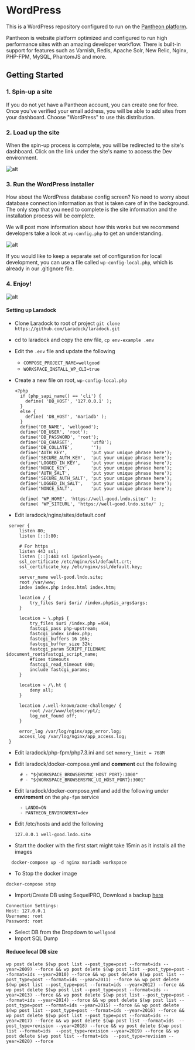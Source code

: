 # WordPress

This is a WordPress repository configured to run on the [Pantheon platform](https://pantheon.io).

Pantheon is website platform optimized and configured to run high performance sites with an amazing developer workflow. There is built-in support for features such as Varnish, Redis, Apache Solr, New Relic, Nginx, PHP-FPM, MySQL, PhantomJS and more. 

## Getting Started

### 1. Spin-up a site

If you do not yet have a Pantheon account, you can create one for free. Once you've verified your email address, you will be able to add sites from your dashboard. Choose "WordPress" to use this distribution.

### 2. Load up the site

When the spin-up process is complete, you will be redirected to the site's dashboard. Click on the link under the site's name to access the Dev environment.

![alt](http://i.imgur.com/2wjCj9j.png?1, '')

### 3. Run the WordPress installer

How about the WordPress database config screen? No need to worry about database connection information as that is taken care of in the background. The only step that you need to complete is the site information and the installation process will be complete.

We will post more information about how this works but we recommend developers take a look at `wp-config.php` to get an understanding.

![alt](http://i.imgur.com/4EOcqYN.png, '')

If you would like to keep a separate set of configuration for local development, you can use a file called `wp-config-local.php`, which is already in our .gitignore file.

### 4. Enjoy!

![alt](http://i.imgur.com/fzIeQBP.png, '')


#### Setting up Laradock
 
  - Clone Laradock to root of project `git clone https://github.com/Laradock/laradock.git`
  - cd to laradock and copy the env file, `cp env-example .env`
  - Edit the `.env` file and update the following
    - `COMPOSE_PROJECT_NAME=wellgood`
    - `WORKSPACE_INSTALL_WP_CLI=true`

  - Create a new file on root, `wp-config-local.php`

    ```
    <?php
      if (php_sapi_name() == 'cli') {
        define( 'DB_HOST', '127.0.0.1' );
      }
      else {
        define( 'DB_HOST', 'mariadb' );
      }
      define('DB_NAME', 'wellgood');
      define('DB_USER', 'root');
      define('DB_PASSWORD', 'root');
      define('DB_CHARSET',       'utf8');
      define('DB_COLLATE',       '');
      define('AUTH_KEY',         'put your unique phrase here');
      define('SECURE_AUTH_KEY',  'put your unique phrase here');
      define('LOGGED_IN_KEY',    'put your unique phrase here');
      define('NONCE_KEY',        'put your unique phrase here');
      define('AUTH_SALT',        'put your unique phrase here');
      define('SECURE_AUTH_SALT', 'put your unique phrase here');
      define('LOGGED_IN_SALT',   'put your unique phrase here');
      define('NONCE_SALT',       'put your unique phrase here');

      define( 'WP_HOME', 'https://well-good.lndo.site/' );
      define( 'WP_SITEURL', 'https://well-good.lndo.site/' );
    ```

  - Edit laradock/nginx/sites/default.conf

   ```
    server {
        listen 80;
        listen [::]:80;

        # For https
        listen 443 ssl;
        listen [::]:443 ssl ipv6only=on;
        ssl_certificate /etc/nginx/ssl/default.crt;
        ssl_certificate_key /etc/nginx/ssl/default.key;

        server_name well-good.lndo.site;
        root /var/www;
        index index.php index.html index.htm;

        location / {
            try_files $uri $uri/ /index.php$is_args$args;
        }

        location ~ \.php$ {
            try_files $uri /index.php =404;
            fastcgi_pass php-upstream;
            fastcgi_index index.php;
            fastcgi_buffers 16 16k;
            fastcgi_buffer_size 32k;
            fastcgi_param SCRIPT_FILENAME $document_root$fastcgi_script_name;
            #fixes timeouts
            fastcgi_read_timeout 600;
            include fastcgi_params;
        }

        location ~ /\.ht {
            deny all;
        }

        location /.well-known/acme-challenge/ {
            root /var/www/letsencrypt/;
            log_not_found off;
        }

        error_log /var/log/nginx/app_error.log;
        access_log /var/log/nginx/app_access.log;
    }

   ```
  - Edit laradock/php-fpm/php7.3.ini and set `memory_limit = 768M`

  - Edit laradock/docker-compose.yml and **comment** out the following
    ```
      # - "${WORKSPACE_BROWSERSYNC_HOST_PORT}:3000"
      # - "${WORKSPACE_BROWSERSYNC_UI_HOST_PORT}:3001"
    ```

  - Edit laradock/docker-compose.yml and add the following under **enviroment** on the `php-fpm` service
    ```
      - LANDO=ON
      - PANTHEON_ENVIRONMENT=dev
    ```

  - Edit /etc/hosts and add the following
    ```
    127.0.0.1 well-good.lndo.site
    ```

  - Start the docker with the first start might take 15min as it installs all the images
  ```
    docker-compose up -d nginx mariadb workspace
  ```
  - To Stop the docker image
  ```
  docker-compose stop
  ```
  
  - Import/Create DB using SequelPRO, Download a backup [here](https://drive.google.com/file/d/1xHrL2lCaOQF7uQCmY-ViGK9WHLoEn8cL/view?usp=sharing)
  ```
  Connection Settings:
  Host: 127.0.0.1
  Username: root
  Password: root
  ```
 - Select DB from the Dropdown to `wellgood`
 - Import SQL Dump

#### Reduce local DB size
  ```
  wp post delete $(wp post list --post_type=post --format=ids --year=2009) --force && wp post delete $(wp post list --post_type=post --format=ids --year=2010) --force && wp post delete $(wp post list --post_type=post --format=ids --year=2011) --force && wp post delete $(wp post list --post_type=post --format=ids --year=2012) --force && wp post delete $(wp post list --post_type=post --format=ids --year=2013) --force && wp post delete $(wp post list --post_type=post --format=ids --year=2014) --force && wp post delete $(wp post list --post_type=post --format=ids --year=2015) --force && wp post delete $(wp post list --post_type=post --format=ids --year=2016) --force && wp post delete $(wp post list --post_type=post --format=ids --year=2017) --force && wp post delete $(wp post list --format=ids  --post_type=revision --year=2018) --force && wp post delete $(wp post list --format=ids  --post_type=revision --year=2019) --force && wp post delete $(wp post list --format=ids  --post_type=revision --year=2020) --force
  ```